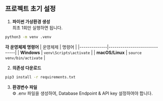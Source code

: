 ## 프로젝트 초기 설정
 
1. **파이썬 가상환경 생성** <br>
   최초 1회만 실행하면 됩니다.
```bash
python3 -m venv .venv
```

**각 운영체제 명령어**
| 운영체제     | 명령어                       |
|--------------|------------------------------|
| **Windows**  | `venv\Scripts\activate`      |
| **macOS/Linux** | `source venv/bin/activate` |
 
2. **의존성 다운로드**
```bash
pip3 install -r requirements.txt
```

3. **환경변수 파일** <br>
   ⚙️ .env 파일을 생성하여, Database Endpoint & API key 설정하여야 합니다.
 
